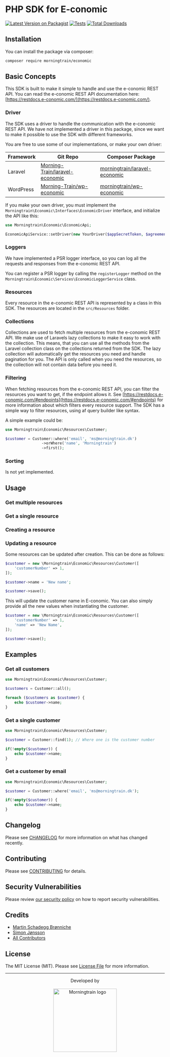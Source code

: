 # PHP SDK for E-conomic

[![Latest Version on Packagist](https://img.shields.io/packagist/v/morning-train/e-conomic.svg?style=flat-square)](https://packagist.org/packages/morningtrain/economic)
[![Tests](https://img.shields.io/github/actions/workflow/status/morning-train/e-conomic/run-tests.yml?branch=main&label=tests&style=flat-square)](https://github.com/morning-train/economic/actions/workflows/run-tests.yml)
[![Total Downloads](https://img.shields.io/packagist/dt/morning-train/e-conomic.svg?style=flat-square)](https://packagist.org/packages/morningtrain/economic)

## Installation

You can install the package via composer:

```bash
composer require morningtrain/economic
```

## Basic Concepts
This SDK is built to make it simple to handle and use the e-conomic REST API.
You can read the e-conomic REST API documentation here: [https://restdocs.e-conomic.com/](https://restdocs.e-conomic.com/).

### Driver
The SDK uses a driver to handle the communication with the e-conomic REST API.
We have not implemented a driver in this package, since we want to make it possible to use the SDK with different frameworks.

You are free to use some of our implementations, or make your own driver:

| Framework | Git Repo                                                                            | Composer Package                                                                              |
|-----------|-------------------------------------------------------------------------------------|-----------------------------------------------------------------------------------------------|
| Laravel   | [Morning-Train/laravel-economic](https://github.com/Morning-Train/laravel-economic) | [morningtrain/laravel-economic](https://packagist.org/packages/morningtrain/laravel-economic) |
| WordPress | [Morning-Train/wp-economic](https://github.com/Morning-Train/wp-economic)           | [morningtrain/wp-economic](https://packagist.org/packages/morningtrain/wp-economic)           |

If you make your own driver, you must implement the `Morningtrain\Economic\Interfaces\EconomicDriver` interface, and initialize the API like this:

```php
use Morningtrain\Economic\EconomicApi;

EconomicApiService::setDriver(new YourDriver($appSecretToken, $agreementGrantToken));
```

### Loggers
We have implemented a PSR logger interface, so you can log all the requests and responses from the e-conomic REST API.

You can register a PSR logger by calling the `registerLogger` method on the `Morningtrain\Economic\Services\EconomicLoggerService` class.

### Resources
Every resource in the e-conomic REST API is represented by a class in this SDK. 
The resources are located in the `src/Resources` folder.

### Collections
Collections are used to fetch multiple resources from the e-conomic REST API.
We make use of Laravels lazy collections to make it easy to work with the collection.
This means, that you can use all the methods from the Laravel collection class on the collections returned from the SDK.
The lazy collection will automatically get the resources you need and handle pagination for you. The API is only called when you need the resources, so the collection will not contain data before you need it.

### Filtering
When fetching resources from the e-conomic REST API, you can filter the resources you want to get, if the endpoint allows it. See [https://restdocs.e-conomic.com/#endpoints](https://restdocs.e-conomic.com/#endpoints) for more information about which filters every resource support.
The SDK has a simple way to filter resources, using af query builder like syntax.

A simple example could be:
```php
use Morningtrain\Economic\Resources\Customer;

$customer = Customer::where('email', 'ms@morningtrain.dk')
                ->orWhere('name', 'Morningtrain')
                ->first();
```

### Sorting
Is not yet implemented.

## Usage

### Get multiple resources

### Get a single resource

### Creating a resource

### Updating a resource
Some resources can be updated after creation. This can be done as follows:

```php
$customer = new \Morningtrain\Economic\Resources\Customer([
    'customerNumber' => 1,
]);

$customer->name = 'New name';

$customer->save();
```

This will update the customer name in E-conomic. You can also simply provide all the new values when instantiating the customer.

```php
$customer = new \Morningtrain\Economic\Resources\Customer([
    'customerNumber' => 1,
    'name' => 'New Name',
]);

$customer->save();
```

## Examples

### Get all customers

```php
use Morningtrain\Economic\Resources\Customer;

$customers = Customer::all();

foreach ($customers as $customer) {
    echo $customer->name;
}
```

### Get a single customer

```php
use Morningtrain\Economic\Resources\Customer;

$customer = Customer::find(1); // Where one is the customer number

if(!empty($customer)) {
    echo $customer->name;
}
```

### Get a customer by email

```php
use Morningtrain\Economic\Resources\Customer;

$customer = Customer::where('email', 'ms@morningtrain.dk');

if(!empty($customer)) {
    echo $customer->name;
}
```

## Changelog

Please see [CHANGELOG](CHANGELOG.md) for more information on what has changed recently.

## Contributing

Please see [CONTRIBUTING](https://github.com/spatie/.github/blob/main/CONTRIBUTING.md) for details.

## Security Vulnerabilities

Please review [our security policy](../../security/policy) on how to report security vulnerabilities.

## Credits

- [Martin Schadegg Brønniche](https://github.com/mschadegg)
- [Simon Jønsson](https://github.com/Morning-Train)
- [All Contributors](../../contributors)

## License

The MIT License (MIT). Please see [License File](LICENSE.md) for more information.


---

<div align="center">
Developed by <br>
</div>
<br>
<div align="center">
<a href="https://morningtrain.dk" target="_blank">
<img src="https://morningtrain.dk/wp-content/themes/mtt-wordpress-theme/assets/img/logo-only-text.svg" width="200" alt="Morningtrain logo">
</a>
</div>
